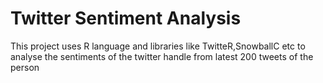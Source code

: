 # Twitter Sentiment Analysis
 This project uses R language and libraries like TwitteR,SnowballC etc to analyse the sentiments of the twitter handle from latest 200 tweets of the person
